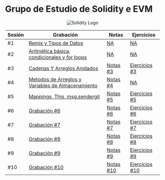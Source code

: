 # Grupo de Estudio de Solidity e EVM

<div align="center">
  <img alt="Solidity Logo" src="https://img.icons8.com/?size=100&id=HOqGCOyHDbd4&format=png&color=000000">
</div>

| Sesión | Grabación                                                                                                                | Notas                                                               | Ejercicios                                                            |
| ------ | ------------------------------------------------------------------------------------------------------------------------ | ------------------------------------------------------------------- | --------------------------------------------------------------------- |
| #1     | [Remix y Tipos de Datos](https://drive.google.com/drive/folders/1SCvD-wawI0VSMCB613eNNBZByiEyucAU)                       | [NA](#)                                                       | [NA](#)                                                    |
| #2     | [Aritmética básica, condicionales y for loops](https://drive.google.com/drive/folders/13zUgsUKhUY1k1XVueG_zi6e1HYiKa6wH) | [NA](#)                                                       | [NA](#)                                                    |
| #3     | [Cadenas Y Arreglos Anidados](https://tinyurl.com/3p49m9jc)                                                              | [Notas #3](./Material/Sesion3_Strings_Y_ArreglosAnidados/Notas/)    | [Ejercicios #3](./Material/Sesion3_Strings_Y_ArreglosAnidados/Retos/) |
| #4     | [Metodos de Arreglos y Variables de Almacenamiento](https://drive.google.com/drive/folders/1ZpbVLQhDL2A2odJdQEGbdqOm_MsIbq0w) | [Notas #4](./Material/Sesion4_StorageVariables_Mappings/Sesion4.md) | [NA](#)                                                    |
| #5     | [Mappings, This, msg.sendergit ](https://drive.google.com/drive/folders/1UIgXxMlRG7me6U0DpyGzKZeTCLvAaLz9)                                 | [Notas #5](./Material/Sesion5_Mappings_MsgSender/Notas/)            | [Ejercicios #5](./Material/Sesion5_Mappings_MsgSender/Retos/)                                                    |
| #6     | [Grabación #6](#)                                                                                                        | [Notas #6](#)                                                       | [Ejercicios #6](#)                                                    |
| #7     | [Grabación #7](#)                                                                                                        | [Notas #7](#)                                                       | [Ejercicios #7](#)                                                    |
| #8     | [Grabación #8](#)                                                                                                        | [Notas #8](#)                                                       | [Ejercicios #8](#)                                                    |
| #9     | [Grabación #9](#)                                                                                                        | [Notas #9](#)                                                       | [Ejercicios #9](#)                                                    |
| #10    | [Grabación #10](#)                                                                                                       | [Notas #10](#)                                                      | [Ejercicios #10](#)                                                   |
